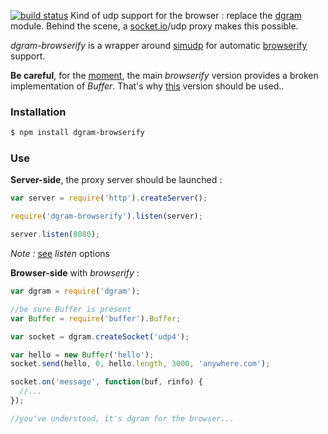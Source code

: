 [![build status](https://secure.travis-ci.org/alexstrat/dgram-browserify.png)](http://travis-ci.org/alexstrat/dgram-browserify)
Kind of udp support for the browser : replace the [dgram](http://nodejs.org/api/dgram.html) module. Behind the scene, a [socket.io](http://socket.io)/udp proxy makes this possible.

*dgram-browserify* is a wrapper around [simudp](https://github.com/alexstrat/simudp) for automatic [browserify](https://github.com/substack/node-browserify) support.

**Be careful**, for the [moment](https://github.com/substack/node-browserify/pull/143), the main *browserify* version provides a broken implementation of *Buffer*. That's why [this](https://github.com/toots/node-browserify) version should be used..

### Installation

```bash
$ npm install dgram-browserify
```

### Use

**Server-side**, the proxy server should be launched :

```js
var server = require('http').createServer();

require('dgram-browserify').listen(server);

server.listen(8080);
```

*Note :* [see](https://github.com/alexstrat/simudp/blob/master/lib/server.js#L29-43) *listen* options

**Browser-side** with *browserify* :

```js
var dgram = require('dgram');

//be sure Buffer is present
var Buffer = require('buffer').Buffer;

var socket = dgram.createSocket('udp4');

var hello = new Buffer('hello');
socket.send(hello, 0, hello.length, 3000, 'anywhere.com');

socket.on('message', function(buf, rinfo) {
  //...
});

//you've understood, it's dgram for the browser...
```